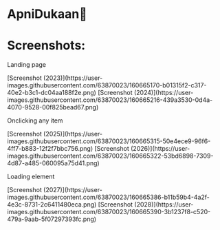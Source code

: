 # ApniDukaan🛒
<h1>Screenshots:</h1>

<p>Landing page</p>
[Screenshot (2023)](https://user-images.githubusercontent.com/63870023/160665170-b01315f2-c317-40e2-b3c1-dc04aa188f2e.png)
[Screenshot (2024)](https://user-images.githubusercontent.com/63870023/160665216-439a3530-0d4a-4070-9528-00f825bead67.png)
<p>Onclicking any item</p>
[Screenshot (2025)](https://user-images.githubusercontent.com/63870023/160665315-50e4ece9-96f6-4ff7-b883-12f2f7bbc756.png)
[Screenshot (2026)](https://user-images.githubusercontent.com/63870023/160665322-53bd6898-7309-4d87-a485-060095a75d41.png)
<p>Loading element</p>
[Screenshot (2027)](https://user-images.githubusercontent.com/63870023/160665386-b11b59b4-4a2f-4e3c-8731-2c6411480eca.png)
[Screenshot (2028)](https://user-images.githubusercontent.com/63870023/160665390-3b1237f8-c520-479a-9aab-5f07297393fc.png)
